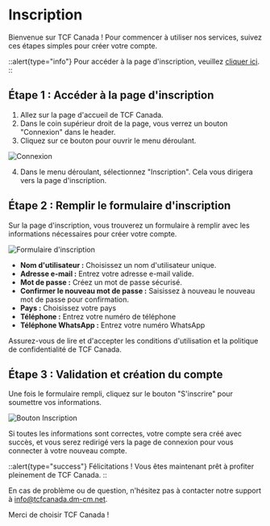 # Inscription

Bienvenue sur TCF Canada ! Pour commencer à utiliser nos services, suivez ces étapes simples pour créer votre compte.

::alert{type="info"}
Pour accéder à la page d'inscription, veuillez [cliquer ici](https://tcfcanada.dm-cm.net/register).
::

## Étape 1 : Accéder à la page d'inscription

1. Allez sur la page d'accueil de TCF Canada.
2. Dans le coin supérieur droit de la page, vous verrez un bouton "Connexion" dans le header.
3. Cliquez sur ce bouton pour ouvrir le menu déroulant.

![Connexion](/img/authentification/01.png)

4. Dans le menu déroulant, sélectionnez "Inscription". Cela vous dirigera vers la page d'inscription.

## Étape 2 : Remplir le formulaire d'inscription

Sur la page d'inscription, vous trouverez un formulaire à remplir avec les informations nécessaires pour créer votre compte.

![Formulaire d'inscription](/img/authentification/04.png)

- **Nom d'utilisateur :** Choisissez un nom d'utilisateur unique.
- **Adresse e-mail :** Entrez votre adresse e-mail valide.
- **Mot de passe :** Créez un mot de passe sécurisé.
- **Confirmer le nouveau mot de passe :** Saisissez à nouveau le nouveau mot de passe pour confirmation.
- **Pays :** Choisissez votre pays
- **Téléphone :** Entrez votre numéro de téléphone
- **Téléphone WhatsApp :** Entrez votre numéro WhatsApp

Assurez-vous de lire et d'accepter les conditions d'utilisation et la politique de confidentialité de TCF Canada.

## Étape 3 : Validation et création du compte

Une fois le formulaire rempli, cliquez sur le bouton "S'inscrire" pour soumettre vos informations.

![Bouton Inscription](/img/authentification/05.png)

Si toutes les informations sont correctes, votre compte sera créé avec succès, et vous serez redirigé vers la page de connexion pour vous connecter à votre nouveau compte.

::alert{type="success"}
Félicitations ! Vous êtes maintenant prêt à profiter pleinement de TCF Canada.
::

En cas de problème ou de question, n'hésitez pas à contacter notre support à info@tcfcanada.dm-cm.net.

Merci de choisir TCF Canada !
